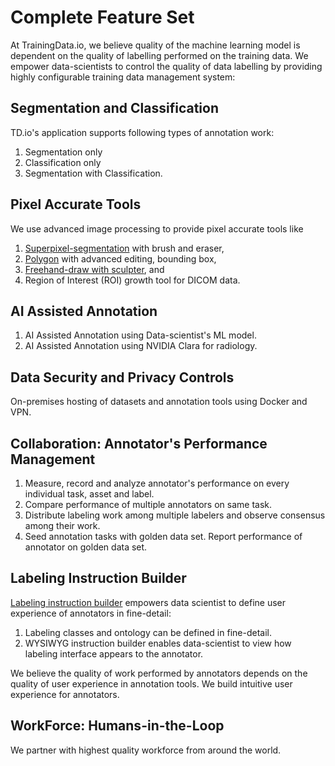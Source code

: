 # Complete Feature Set
At TrainingData.io, we believe quality of the machine learning model is dependent on the quality of labelling performed on the training data. We empower data-scientists to control the quality of data labelling by providing highly configurable training data management system:

## Segmentation and Classification

TD.io's application supports following types of annotation work:

1. Segmentation only
2. Classification only
3. Segmentation with Classification.

## Pixel Accurate Tools

We use advanced image processing to provide pixel accurate tools like

1. [Superpixel-segmentation](#segmentation-with-brush--eraser) with brush and eraser,
2. [Polygon](#polygon-tool) with advanced editing, bounding box,
3. [Freehand-draw with sculpter](#freehand-with-sculpter), and
4. Region of Interest (ROI) growth tool for DICOM data.


## AI Assisted Annotation

1. AI Assisted Annotation using Data-scientist's ML model.
2. AI Assisted Annotation using NVIDIA Clara for radiology.


## Data Security and Privacy Controls

On-premises hosting of datasets and annotation tools using Docker and VPN.

## Collaboration: Annotator's Performance Management

1. Measure, record and analyze annotator's performance on every individual task, asset and label.
2. Compare performance of multiple annotators on same task.
3. Distribute labeling work among multiple labelers and observe consensus among their work.
4. Seed annotation tasks with golden data set. Report performance of annotator on golden data set.

## Labeling Instruction Builder

[Labeling instruction builder](#labeling-instruction-builder-2) empowers data scientist to define user experience of annotators in fine-detail:

1. Labeling classes and ontology can be defined in fine-detail.
2. WYSIWYG instruction builder enables  data-scientist to view how labeling interface appears to the annotator.

We believe the quality of work performed by annotators depends on the quality of user experience in annotation tools. We build intuitive user experience for annotators.

## WorkForce: Humans-in-the-Loop

We partner with highest quality workforce from around the world.
